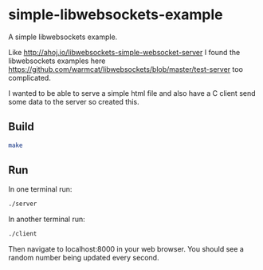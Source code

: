 # simple-libwebsockets-example

A simple libwebsockets example.

Like http://ahoj.io/libwebsockets-simple-websocket-server I found the libwebsockets
examples here https://github.com/warmcat/libwebsockets/blob/master/test-server too
complicated.

I wanted to be able to serve a simple html file and also have a C client send some data
to the server so created this.

## Build
```bash
make
```

## Run
In one terminal run:
```bash
./server
```

In another terminal run:
```bash
./client
```

Then navigate to localhost:8000 in your web browser. You should see a random number being
updated every second.
